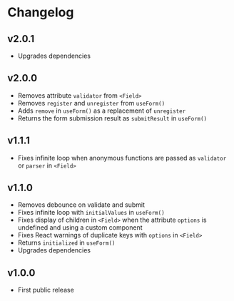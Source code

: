 # Changelog

## v2.0.1
- Upgrades dependencies

## v2.0.0
- Removes attribute `validator` from `<Field>`
- Removes `register` and `unregister` from `useForm()`
- Adds `remove` in `useForm()` as a replacement of  `unregister`
- Returns the form submission result as `submitResult` in `useForm()`

## v1.1.1
- Fixes infinite loop when anonymous functions are passed as `validator` or `parser` in `<Field>`

## v1.1.0
- Removes debounce on validate and submit
- Fixes infinite loop with `initialValues` in `useForm()`
- Fixes display of children in `<Field>` when the attribute `options` is undefined and using a custom component
- Fixes React warnings of duplicate keys with `options` in `<Field>`
- Returns `initialized` in `useForm()`
- Upgrades dependencies

## v1.0.0
- First public release
